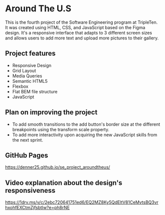 # Around The U.S

This is the fourth project of the Software Engineering program at TripleTen. It was created using HTML, CSS, and JavaScript based on the Figma design. It's a responsive interface that adapts to 3 different screen sizes and allows users to add more text and upload more pictures to their gallery.

## Project features

- Responsive Design
- Grid Layout
- Media Queries
- Semantic HTML5
- Flexbox
- Flat BEM file structure
- JavaScript

## Plan on improving the project

- To add smooth transitions to the add button's border size at the different breakpoints using the transform scale property.
- To add more interactivity upon acquiring the new JavaScript skills from the next sprint.

## GitHub Pages

https://denner25.github.io/se_project_aroundtheus/

## Video explanation about the design's responsiveness

https://1drv.ms/v/c/2ebc720641751ed6/EQ2MZ8Ky5QdEltV81CeMvtsBQ3vrhxohfEXCtmZjfsbtIw?e=ph8rNE
